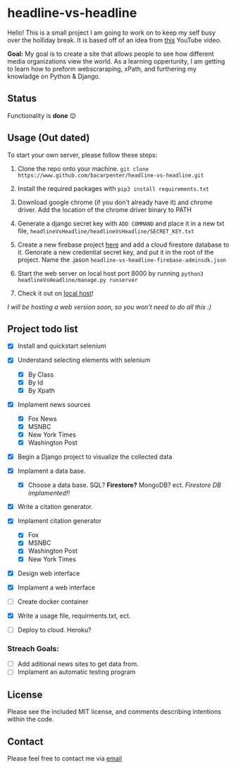 #  headline-vs-headline

Hello! This is a small project I am going to work on to keep my self busy over the holliday break. It is based off of an idea from [this](https://www.youtube.com/watch?v=JTOJsU3FSD8&ab_channel=Fireship) YouTube video.

**Goal:** My goal is to create a site that allows people to see how different media organizations view the world. As a learning oppertunity, I am getting to learn how to preform webscraraping, xPath, and furthering my knowladge on Python & Django.

## Status
Functionality is **done** 😌

##  Usage (Out dated)

To start your own server, please follow these steps:
1. Clone the repo onto your machine. `git clone https://www.github.com/bacarpenter/headline-vs-headline.git`

2. Install the required packages with `pip3 install requirements.txt`

3. Download google chrome (if you don't already have it) and chrome driver. Add the location of the chrome driver binary to PATH

4. Generate a django secret key with `ADD COMMAND` and place it in a new txt file, 	`headlineVsHeadline/headlineVsHeadline/SECRET_KEY.txt`

5. Create a new firebase project [here](https://firestore.google.com) and add a cloud firestore database to it. Genorate a new credential secret key, and put it in the root of the project. Name the .jason `headline-vs-headline-firebase-adminsdk.json`

6. Start the web server on local host port 8000 by running `python3 headlineVsHeadline/manage.py runserver`

7. Check it out on [local host](http://localhost:8000)!

*I will be hosting a web version soon, so you won't need to do all this :)*

##  Project todo list

-  [x] Install and quickstart selenium

- [x] Understand selecting elements with selenium
	- [x] By Class
	- [x] By Id
	- [x] By Xpath

- [x] Implament news sources
	- [x] Fox News
	- [x] MSNBC 
	- [x] New York Times
	- [x] Washington Post

- [x] Begin a Django project to visualize the collected data

- [x] Implament a data base.
	- [x] Choose a data base. SQL? **Firestore?** MongoDB? ect.
	*Firestore DB implamented‼️*

- [x] Write a citation generator. 

- [x] Implament citation generator
	- [x] Fox
	- [x] MSNBC
	- [x] Washington Post
	- [x] New York Times

- [x] Design web interface
- [x] Implament a web interface

- [ ] Create docker container
- [x] Write a usage file, requirments.txt, ect.
- [ ] Deploy to cloud. Heroku?

### Streach Goals:
- [ ] Add aditional news sites to get data from.
- [ ] Implament an automatic testing program

## License
Please see the included MIT license, and comments describing intentions within the code.


## Contact
Please feel free to contact me via [email](mailto:bacarpenter04@gmail.com)
